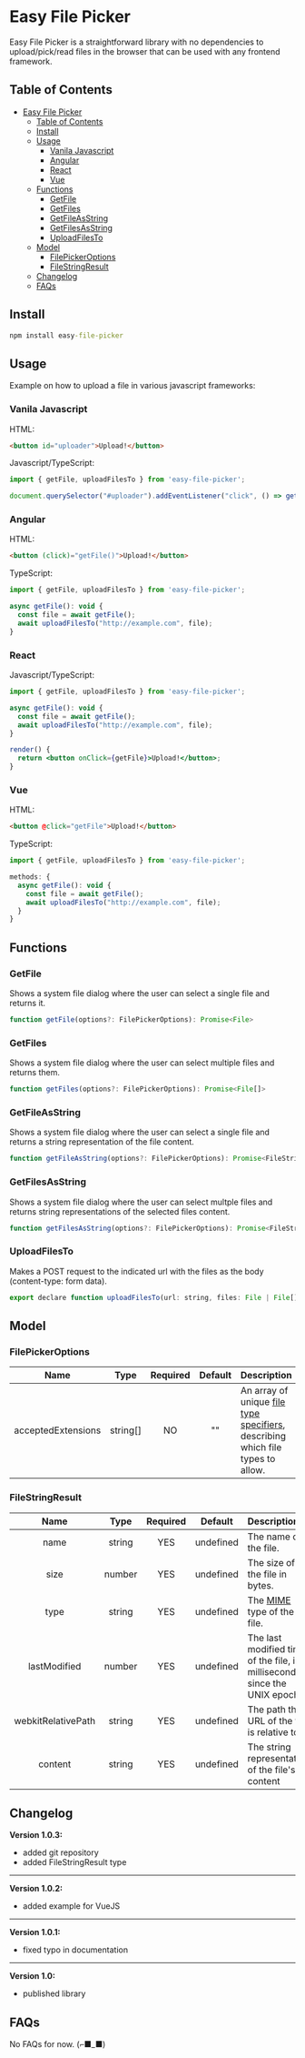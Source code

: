 # Easy File Picker

Easy File Picker is a straightforward library with no dependencies to upload/pick/read files in the browser that can be used with any frontend framework.

## Table of Contents

- [Easy File Picker](#easy-file-picker)
  - [Table of Contents](#table-of-contents)
  - [Install](#install)
  - [Usage](#usage)
    - [Vanila Javascript](#vanila-javascript)
    - [Angular](#angular)
    - [React](#react)
    - [Vue](#vue)
  - [Functions](#functions)
    - [GetFile](#getfile)
    - [GetFiles](#getfiles)
    - [GetFileAsString](#getfileasstring)
    - [GetFilesAsString](#getfilesasstring)
    - [UploadFilesTo](#uploadfilesto)
  - [Model](#model)
    - [FilePickerOptions](#filepickeroptions)
    - [FileStringResult](#filestringresult)
  - [Changelog](#changelog)
  - [FAQs](#faqs)

## Install

```cmd
npm install easy-file-picker
```

## Usage

Example on how to upload a file in various javascript frameworks:

### Vanila Javascript

HTML:

```html
<button id="uploader">Upload!</button>
```

Javascript/TypeScript:

```js
import { getFile, uploadFilesTo } from 'easy-file-picker';

document.querySelector("#uploader").addEventListener("click", () => getFile().then((file) => uploadFilesTo("http://example.com", file)));
```

### Angular

HTML:

```html
<button (click)="getFile()">Upload!</button>
```

TypeScript:

```js
import { getFile, uploadFilesTo } from 'easy-file-picker';

async getFile(): void {
  const file = await getFile();
  await uploadFilesTo("http://example.com", file);
}
```

### React

Javascript/TypeScript:

```jsx
import { getFile, uploadFilesTo } from 'easy-file-picker';

async getFile(): void {
  const file = await getFile();
  await uploadFilesTo("http://example.com", file);
}

render() {
  return <button onClick={getFile}>Upload!</button>;
}
```

### Vue

HTML:

```html
<button @click="getFile">Upload!</button>
```

TypeScript:

```js
import { getFile, uploadFilesTo } from 'easy-file-picker';

methods: {
  async getFile(): void {
    const file = await getFile();
    await uploadFilesTo("http://example.com", file);
  }
}
```

## Functions

### GetFile

Shows a system file dialog where the user can select a single file and returns it.

```js
function getFile(options?: FilePickerOptions): Promise<File>
```

### GetFiles

Shows a system file dialog where the user can select multiple files and returns them.

```js
function getFiles(options?: FilePickerOptions): Promise<File[]>
```

### GetFileAsString

Shows a system file dialog where the user can select a single file and returns a string representation of the file content.

```js
function getFileAsString(options?: FilePickerOptions): Promise<FileStringResult>
```

### GetFilesAsString

Shows a system file dialog where the user can select multple files and returns string representations of the selected files content.

```js
function getFilesAsString(options?: FilePickerOptions): Promise<FileStringResult[]>
```

### UploadFilesTo

Makes a POST request to the indicated url with the files as the body (content-type: form data).

```js
export declare function uploadFilesTo(url: string, files: File | File[]): Promise<Response>
```

## Model

### FilePickerOptions

|       Name       |    Type    | Required | Default |       Description      |
| :--------------: | :--------: | :------: | :-----: | :--------------------- |
|acceptedExtensions|  string[]  |    NO    |    ""   | An array of unique [file type specifiers](https://developer.mozilla.org/en-US/docs/Web/HTML/Attributes/accept#unique_file_type_specifiers), describing which file types to allow. |

### FileStringResult

|       Name       |    Type    | Required | Default |       Description      |
| :--------------: | :--------: | :------: | :-----: | :--------------------- |
| name |  string  |    YES    |    undefined   | The name of the file. |
| size |  number  |    YES    |    undefined   | The size of the file in bytes.  |
| type |  string  |    YES    |    undefined   | The [MIME](https://developer.mozilla.org/en-US/docs/Web/HTTP/Basics_of_HTTP/MIME_types) type of the file. |
| lastModified |  number  |    YES    |    undefined   | The last modified time of the file, in millisecond since the UNIX epoch. |
|webkitRelativePath|  string  |    YES    |    undefined   | The path the URL of the file is relative to. |
| content |  string  |    YES    |    undefined   | The string representation of the file's content |

## Changelog

**Version 1.0.3:**

- added git repository
- added FileStringResult type

---

**Version 1.0.2:**

- added example for VueJS

---

**Version 1.0.1:**

- fixed typo in documentation

---

**Version 1.0:**

- published library

## FAQs

No FAQs for now. (⌐■_■)
